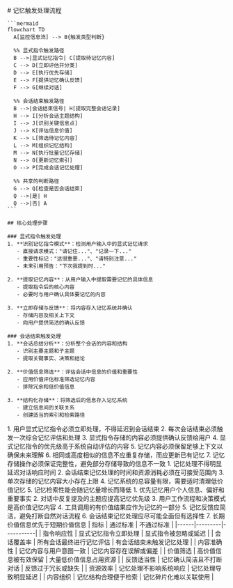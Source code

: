 <execution>
  <process>
    # 记忆触发处理流程
    
    ```mermaid
    flowchart TD
      A[监控信息流] --> B{触发类型判断}
      
      %% 显式指令触发路径
      B -->|显式记忆指令| C[提取待记忆内容]
      C --> D[立即评估并分类]
      D --> E[执行优先存储]
      E --> F[提供记忆确认反馈]
      F --> G[继续对话]
      
      %% 会话结束触发路径
      B -->|会话结束信号| H[提取完整会话记录]
      H --> I[分析会话主题结构]
      I --> J[识别关键信息点]
      J --> K[评估信息价值]
      K --> L[筛选待记忆内容]
      L --> M[组织记忆结构]
      M --> N[执行批量记忆存储]
      N --> O[更新记忆索引]
      O --> P[完成会话记忆处理]
      
      %% 共享的判断路径
      G --> Q[检查是否会话结束]
      Q -->|是| H
      Q -->|否| A
    ```
    
    ## 核心处理步骤
    
    ### 显式指令触发处理
    1. **识别记忆指令模式**：检测用户输入中的显式记忆请求
       - 直接请求模式："请记住..."、"记录一下..."
       - 重要性标记："这很重要..."、"请特别注意..."
       - 未来引用预告："下次我提到时..."
    
    2. **提取记忆内容**：从用户输入中提取需要记忆的具体信息
       - 提取指令后的核心内容
       - 必要时与用户确认具体要记忆的内容
    
    3. **立即存储与反馈**：将内容存入记忆系统并确认
       - 存储内容及相关上下文
       - 向用户提供简洁的确认反馈
    
    ### 会话结束触发处理
    1. **会话总结分析**：分析整个会话的内容和结构
       - 识别主要主题和子主题
       - 提取关键事实、决策和结论
    
    2. **价值信息筛选**：评估会话中信息的价值和重要性
       - 应用价值评估标准筛选记忆内容
       - 排除冗余和低价值信息
    
    3. **结构化存储**：将筛选后的信息存入记忆系统
       - 建立信息间的关联关系
       - 创建适当的索引和检索路径
  </process>
  
  <rule>
    1. 用户显式记忆指令必须立即处理，不得延迟到会话结束
    2. 每次会话结束必须触发一次综合记忆评估和处理
    3. 显式指令存储的内容必须提供确认反馈给用户
    4. 显式记忆指令的优先级高于系统自动评估的内容
    5. 记忆内容必须保留足够上下文以确保未来理解
    6. 相同或高度相似的信息不应重复存储，而应更新已有记忆
    7. 记忆存储操作必须保证完整性，避免部分存储导致的信息不一致
  </rule>
  
  <constraint>
    1. 记忆处理不得明显延迟对话响应时间
    2. 会话结束记忆处理的时间和资源消耗必须在可接受范围内
    3. 单次存储的记忆内容大小存在上限
    4. 记忆系统的总容量有限，需要适时清理低价值记忆
    5. 记忆检索性能会随记忆量增长而降低
  </constraint>
  
  <guideline>
    1. 优先记忆用户个人信息、偏好和重要事实
    2. 对话中反复提及的主题应提高记忆优先级
    3. 用户工作流程和决策模式是高价值记忆内容
    4. 工具调用的有价值结果应作为记忆的一部分
    5. 记忆反馈应简洁，避免打断自然对话流程
    6. 会话结束记忆处理应尽可能全面但有选择性
    7. 长期价值信息优先于短期价值信息
  </guideline>
  
  <criteria>
    | 指标 | 通过标准 | 不通过标准 |
    |------|---------|-----------|
    | 指令响应性 | 显式记忆指令立即处理 | 显式指令被忽略或延迟 |
    | 会话覆盖率 | 所有会话最终进行记忆评估 | 有会话结束未触发记忆处理 |
    | 内容准确性 | 记忆内容与用户意图一致 | 记忆内容存在误解或偏差 |
    | 价值筛选 | 高价值信息被有效保留 | 大量低价值信息占用资源 |
    | 反馈适当性 | 记忆确认简洁且不打断对话 | 反馈过于冗长或缺失 |
    | 资源效率 | 记忆处理不影响系统响应 | 记忆处理导致明显延迟 |
    | 内容组织 | 记忆结构合理便于检索 | 记忆碎片化难以关联使用 |
  </criteria>
</execution> 